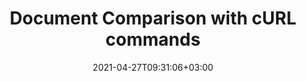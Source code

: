 ---
############################# Static ############################
layout: "product"
date: 2021-04-27T09:31:06+03:00
draft: false

product: "Comparison"
product_tag: "comparison"
platform: "cURL"
platform_tag: "curl"

############################# Head ############################
head_title: "Compare PDF Word Excel Web Documents | cURL for Cloud REST API"
head_description: "REST APIs for comparing popular document formats via cURL commands. Digitally compare PDF, Word, Excel, presentations, Outlook, HTML and images."

############################# Header ############################
title: "Document Comparison with cURL commands"
description: "cURL commands for REST API to compare images, documents, spreadsheets, eBooks, CAD, PDF files etc. Get documents difference report to accept or reject changes."
button:
    enable: true

############################# SubMenu ############################
submenu:
    enable: true
    
    left:
        img_alt: "GroupDocs.Comparison Cloud for cURL"
        image: "/sdk/272x272/groupdocs_comparison-for-curl.webp"
        product: "GroupDocs.Comparison"
        platform: "cURL"

    middle:
        button:
            # button loop
            - link: "#overview"
              text: "Overview"

            # button loop
            - link: "#features"
              text: "Features"


            # button loop
            - link: "https://docs.groupdocs.cloud/comparison/release-notes/"
              text: "Release Notes"

            # button loop
            - link: "https://purchase.groupdocs.cloud/pricing"
              text: "Pricing"

    right:
        link_download: "https://groupdocscloud.github.io/"
        link_learn: "https://docs.groupdocs.cloud/comparison/"
        link_buy: "https://purchase.groupdocs.cloud/buy"

############################# Overview ############################
overview:
    enable: true
    content: |
      GroupDocs.Comparison Cloud API provides a one-stop-shop solution for comparing documents in all common business formats. Using cURL, you can send requests and receive responses and convert files on the cloud. Supported file types include: PDF and Microsoft Word documents, Excel spreadsheets, PowerPoint presentations, plain text and others.‎
    tabs:
      enable: true
      
      ## TAB ONE ##
      tab_one:
        description: |
          An overview of the features supported by the document comparison Cloud API.
      
        left:
          enable: true
          icon: "fas fa-crop"
          title: "Document Resources"
          content: |
            * Accept retrieved changes
            * Result document
            * Stream of result
            * Images of result
        right:
          enable: true
          icon: "fas fa-file-alt"
          title: "Changes Resources"
          content: |
            * Reject retrieved changes
            * Get changes
            * Update changes

      ## TAB TWO ##
      tab_two:
        description: |
          Document comparison Cloud API supported formats.

        left:
          enable: true
          table:
            # table loop
            - title: "Microsoft Office Formats"
              content: |
                * **Word**: DOC, DOCX, DOT, DOTX, DOCM, DOTM, RTF
                * **Excel**: XLS, XLSX, XLSM, XLSB, XLS2003
                * **PowerPoint**: PPT, PPTX, PPS, PPSX
                * **Outlook**: EML, EMLX, MSG

        right:
          enable: true
          table:
            # table loop
            - title: "Other Formats"
              content: |
                * **OpenDocument**: ODT, OTT, ODS, ODP, OTP
                * **Web**: HTM, HTML, MHTML
                        * **Fixed Layout**: PDF
                * **Image Files**: JPEG, BMP, PNG, GIF
                        * **Text**: TXT and other text formats with different extensions
                * **Others**: DJVU, DICOM, PDF, CSV


      ## TAB THREE ##
      tab_three:
        description: |
          Supported Operating Systems and Frameworks
      
        left:
          enable: true
          table:
            # table loop
            - icon: "fab fa-windows"
              title: "Operating Systems"
              content: |
                * Microsoft Windows Desktop
                * Microsoft Windows Server
                * Linux
                * MacOS

            # table loop
            - icon: "fas fa-code"
              title: "Supported Frameworks"
              content: |
                * Java 7 (1.7) and above

        right:
          enable: true
          table:
            # table loop
            - icon: "fas fa-cogs"
              title: "Development Environments"
              content: |
                * NetBeans
                * IntelliJ IDEA
                * Eclipse
            # table loop
            - icon: "fas fa-tools"
              title: "Build Automation Tool"
              content: |
                * Maven

############################# Features ############################
features:
    enable: true
    title: "Advanced Document Comparison REST API Features"

    feature:
      # feature loop
      - icon: "fas fa-file"
        content: "Multiple file formats support"

      # feature loop
      - icon: "fas fa-desktop"
        content: "Cross-platform compatibility"

      # feature loop
      - icon: "fas fa-copy"
        content: "Retrieve compared documents"
      
      # feature loop
      - icon: "fas fa-bullseye"
        content: "Accurate content comparison"

      # feature loop
      - icon: "fas fa-plug"
        content: "Accept or reject retrieved changes"
    
    more_feature:
      # more_feature_loop
      - title: "Get Changes from Compared Documents"
        content: "Using GroupDocs.Comparison Cloud API, you can compare documents and get list of changes, with just a few lines of code."

      # more_feature_loop
      - title: "Get changes from compared documents - cURL"
        content: |
          
          
          ```shell
          curl -v "https://api.groupdocs.cloud/v1.0/comparison/compareDocuments/changes?appsid=XXXX&signature=XXX-XX"
          -H "content-type: application/json"
          -X POST -d "{'sourceFile':{'folder':'comparisons','name':'source.docx','password':''},'targetFiles':[{'folder':'comparisons','name':'target.docx','password':''}],'settings ':{'generateSummaryPage':true,'showDeletedContent':true,'styleChangeDetection':true,'insertedItemsStyle':{'color':'Blue','beginSeparatorString':'','endSeparatorString':'','bold':false,'italic':false,'strikeThrough':false},'deletedItemsStyle':{'color':'Red','beginSeparatorString':'','endSeparatorString':'','bold':false,'italic':false,'strikeThrough':false},'styleChangedItemsStyle':{'color':'Green','beginSeparatorString':'','endSeparatorString':'','bold':false,'italic':false,'strikeThrough':false},'wordsSeparatorChars':[],'detailLevel':'Low','useFramesForDelInsElements':false,'calculateComponentCoordinates':false,'markDeletedInsertedContentDeep':false},'changes':[{'id':0,'action':'Reject'},{'id':1,'action':'Reject'}]}"
          ```
      
      # more_feature_loop
      - title: "Accurate Content Comparison"
        content: "Irrespective of the file format, GroupDocs.Comparison Cloud API is able to identify changes in literally all document elements, including texts, lines, boxes, margins, etc. This allows users to get complete details of all changes made to the document: texts, font types and styles, page headers, footers and overall layout – all are precisely analyzed and reported when differences are found."
      
      # more_feature_loop
      - title: "Advanced Document Handling"
        content: "GroupDocs.Comparison Cloud provides two main resources (Document and Changes) which allows retrieving compared documents (as file or array of images) or its changes. Also it provides the ability to update (accept or reject) retrieved changes."

      # more_feature_loop
      - title: "Language, Platform & Storage Independence"
        content: "Being a RESTful API, GroupDocs.Comparison Cloud can be used with any language or platform which supports HTTP requests and responses. You can also use GroupDocs.Comparison Cloud with many third party storage including Amazon S3, Google Cloud, Google Drive and DropBox."
      

############################# Support ############################
support:
    enable: true

############################# Solutions ############################
solutions:
    enable: true
    title: "GroupDocs.Comparison Cloud also offers individual document comparison SDKs for other popular languages as listed below:"

    solution:
        # solution loop
        - img_alt: "GroupDocs.Comparison Cloud SDK for .NET"
          image: "/sdk/272x272/groupdocs_comparison-for-net.webp"
          product: "GroupDocs.Comparison"
          platform: ".NET"
          link: "/comparison/net/"
        # solution loop
        - img_alt: "GroupDocs.Comparison Cloud SDK for Java"
          image: "/sdk/272x272/groupdocs_comparison-for-java.webp"
          product: "GroupDocs.Comparison"
          platform: "Java"
          link: "/comparison/java/"

        # solution loop
        - img_alt: "GroupDocs.Comparison Cloud SDK for PHP"
          image: "/sdk/272x272/groupdocs_comparison-for-php.webp"
          product: "GroupDocs.Comparison"
          platform: "PHP"
          link: "/comparison/php/"

        # solution loop
        - img_alt: "GroupDocs.Comparison Cloud SDK for Python"
          image: "/sdk/272x272/groupdocs_comparison-for-python.webp"
          product: "GroupDocs.Comparison"
          platform: "Python"
          link: "/comparison/python/"

        # solution loop
        - img_alt: "GroupDocs.Comparison Cloud SDK for Ruby"
          image: "/sdk/272x272/groupdocs_comparison-for-ruby.webp"
          product: "GroupDocs.Comparison"
          platform: "Ruby"
          link: "/comparison/ruby/"
        # solution loop
        - img_alt: "GroupDocs.Comparison Cloud SDK for Node.js"
          image: "/sdk/272x272/groupdocs_comparison-for-node.webp"
          product: "GroupDocs.Comparison"
          platform: "Node.js"
          link: "/comparison/nodejs/"

        

############################# Back to top ###############################
back_to_top:
  enable: true
---